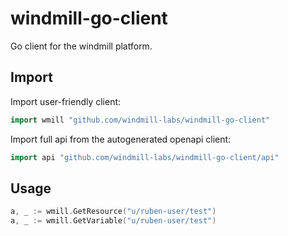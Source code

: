 # windmill-go-client

Go client for the windmill platform.

## Import

Import user-friendly client:

```go
import wmill "github.com/windmill-labs/windmill-go-client"

```

Import full api from the autogenerated openapi client:

```go
import api "github.com/windmill-labs/windmill-go-client/api"
```

## Usage

```go
a, _ := wmill.GetResource("u/ruben-user/test")
a, _ := wmill.GetVariable("u/ruben-user/test")
```
